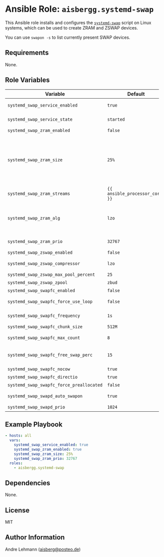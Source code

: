 # Ansible Role: `aisbergg.systemd-swap`

This Ansible role installs and configures the [`systemd-swap`](https://github.com/aurora/systemd-swap) script on Linux systems, which can be used to create ZRAM and ZSWAP devices.

You can use `swapon -s` to list currently present SWAP devices.

## Requirements

None.

## Role Variables

| Variable | Default | Comments |
|----------|---------|----------|
| `systemd_swap_service_enabled` | `true` | Enable the systemd-swap service. |
| `systemd_swap_service_state` | `started` | Set the run state of the systemd-service. |
| `systemd_swap_zram_enabled` | `false` | Enable ZRAM. |
| `systemd_swap_zram_size` | `25%` | Amount of RAM to dedicate to ZRAM. If no unit is specified it will default to 'M'. A percent value '%' refers to the amount of total available memory. The following units are allowed: K,M,G,T,P,E,Z,Y,KiB,KB,MiB,...  |
| `systemd_swap_zram_streams` | `{{ ansible_processor_cores }}` | Number of processor cores to use for compression. |
| `systemd_swap_zram_alg` | `lzo` | Compression algorithm to use for ZRAM. Use `zramctl -h` to get a list of valid compression algorithms to use. |
| `systemd_swap_zram_prio` | `32767` | Usage priority of the ZRAM devices. |
| `systemd_swap_zswap_enabled` | `false` | Enable ZSWAP. |
| `systemd_swap_zswap_compressor` | `lzo` | Compression algorithm to use for ZRAM. |
| `systemd_swap_zswap_max_pool_percent` | `25` | Max pool size. |
| `systemd_swap_zswap_zpool` | `zbud` | Type of ZSWAP pool. |
| `systemd_swap_swapfc_enabled` | `false` | Enable chunked swap files. |
| `systemd_swap_swapfc_force_use_loop` | `false` | Force usage of swapfile + loop. |
| `systemd_swap_swapfc_frequency` | `1s` | How often check free swap space. |
| `systemd_swap_swapfc_chunk_size` | `512M` | Size of a chunk. |
| `systemd_swap_swapfc_max_count` | `8` | Number of chunks to allocate. |
| `systemd_swap_swapfc_free_swap_perc` | `15` | Add a new chunk, if threshold is reached (if free space < 15%). |
| `systemd_swap_swapfc_nocow` | `true` | Disable CoW on swapfile. |
| `systemd_swap_swapfc_directio` | `true` | Use directio for loop dev. |
| `systemd_swap_swapfc_force_preallocated` | `false` | Preallocate created files. |
| `systemd_swap_swapd_auto_swapon` | `true` | Find and auto swapon all available swap devices |
| `systemd_swap_swapd_prio` | `1024` | Priority of systemd services. |

## Example Playbook

```yaml
- hosts: all
  vars:
    systemd_swap_service_enabled: true
    systemd_swap_zram_enabled: true
    systemd_swap_zram_size: 25%
    systemd_swap_zram_prio: 32767
  roles:
    - aisbergg.systemd-swap
```

## Dependencies

None.

## License

MIT

## Author Information

Andre Lehmann (aisberg@posteo.de)
